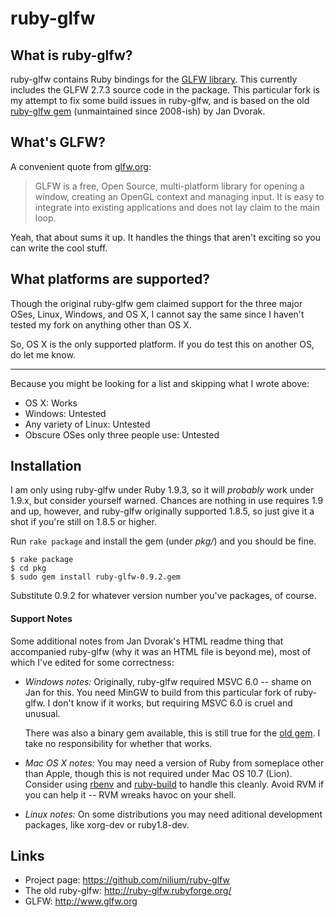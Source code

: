 # ruby-glfw

## What is ruby-glfw?

ruby-glfw contains Ruby bindings for the [GLFW library].  This currently
includes the GLFW 2.7.3 source code in the package.  This particular fork is my
attempt to fix some build issues in ruby-glfw, and is based on the old
[ruby-glfw gem][deathtrap] (unmaintained since 2008-ish) by Jan Dvorak.


## What's GLFW?

A convenient quote from [glfw.org][GLFW library]:

> GLFW is a free, Open Source, multi-platform library for opening a window,
> creating an OpenGL context and managing input. It is easy to integrate into
> existing applications and does not lay claim to the main loop.

Yeah, that about sums it up. It handles the things that aren't exciting so you
can write the cool stuff.


## What platforms are supported?

Though the original ruby-glfw gem claimed support for the three major OSes,
Linux, Windows, and OS X, I cannot say the same since I haven't tested my fork
on anything other than OS X.

So, OS X is the only supported platform.  If you do test this on another OS, do
let me know.

-------------------------------------------------------------------------------

Because you might be looking for a list and skipping what I wrote above:

* OS X: Works
* Windows: Untested
* Any variety of Linux: Untested
* Obscure OSes only three people use: Untested


## Installation

I am only using ruby-glfw under Ruby 1.9.3, so it will _probably_ work under
1.9.x, but consider yourself warned.  Chances are nothing in use requires
1.9 and up, however, and ruby-glfw originally supported 1.8.5, so just give
it a shot if you're still on 1.8.5 or higher.

Run `rake package` and install the gem (under _pkg/_) and you should be fine.

    $ rake package
    $ cd pkg
    $ sudo gem install ruby-glfw-0.9.2.gem

Substitute 0.9.2 for whatever version number you've packages, of course.

#### Support Notes

Some additional notes from Jan Dvorak's HTML readme thing that accompanied
ruby-glfw (why it was an HTML file is beyond me), most of which I've edited for
some correctness:

* _Windows notes:_ Originally, ruby-glfw required MSVC 6.0 -- shame on Jan for
  this. You need MinGW to build from this particular fork of ruby-glfw. I don't
  know if it works, but requiring MSVC 6.0 is cruel and unusual.

  There was also a binary gem available, this is still true for the [old gem].
  I take no responsibility for whether that works.

* _Mac OS X notes:_ You may need a version of Ruby from someplace other than
  Apple, though this is not required under Mac OS 10.7 (Lion). Consider using
  [rbenv] and [ruby-build] to handle this cleanly. Avoid RVM if you can help
  it -- RVM wreaks havoc on your shell.

* _Linux notes:_ On some distributions you may need aditional development
  packages, like xorg-dev or ruby1.8-dev.

[rbenv]: https://github.com/sstephenson/rbenv
[ruby-build]: https://github.com/sstephenson/ruby-build
[old gem]: http://rubyforge.org/frs/?group_id=4539


## Links

* Project page: https://github.com/nilium/ruby-glfw
* The old ruby-glfw: http://ruby-glfw.rubyforge.org/
* GLFW: http://www.glfw.org


[GLFW library]: http://www.glfw.org
[deathtrap]: http://ruby-glfw.rubyforge.org/